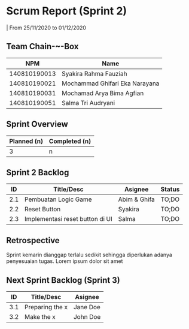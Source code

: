 # Scrum Report (Sprint 2)
| From 25/11/2020 to 01/12/2020

## Team Chain-~-Box
| NPM           | Name                            |
| ------------- |-------------------------------- |
| 140810190013  | Syakira Rahma Fauziah           |
| 140810190021  | Mochammad Ghifari Eka Narayana  |
| 140810190031  | Mochamad Arya Bima Agfian       |
| 140810190051  | Salma Tri Audryani              |

## Sprint Overview
| Planned (n)   | Completed (n) |
| ------------- |-------------- |
| 3             | n             |

## Sprint 2 Backlog

| ID  | Title/Desc | Asignee | Status |
| --- | ---------- | ------- | ------ |
| 2.1 | Pembuatan Logic Game | Abim & Ghifa | TO;DO |
| 2.2 | Reset Button | Syakira | TO;DO |
| 2.3 | Implementasi reset button di UI | Salma | TO;DO |

## Retrospective 

Sprint kemarin dianggap terlalu sedikit sehingga diperlukan adanya penyesuaian tugas. Lorem ipsum dolor sit amet

## Next Sprint Backlog (Sprint 3)
| ID  | Title/Desc | Asignee | 
| --- | ---------- | ------- | 
| 3.1 | Preparing the x | Jane Doe | 
| 3.2 | Make the x | John Doe | 
